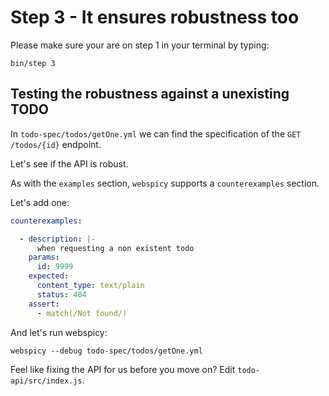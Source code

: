 # Step 3 - It ensures robustness too

Please make sure your are on step 1 in your terminal by typing:

```
bin/step 3
```

## Testing the robustness against a unexisting TODO

In `todo-spec/todos/getOne.yml` we can find the specification of the `GET /todos/{id}` endpoint.

Let's see if the API is robust.

As with the `examples` section, `webspicy` supports a `counterexamples` section.

Let's add one:

```yaml
counterexamples:

  - description: |-
      when requesting a non existent todo
    params:
      id: 9999
    expected:
      content_type: text/plain
      status: 404
    assert:
      - match(/Not found/)
```

And let's run webspicy:

```
webspicy --debug todo-spec/todos/getOne.yml
```

Feel like fixing the API for us before you move on? Edit `todo-api/src/index.js`.
